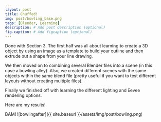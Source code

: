 ```yaml
---
layout: post
title: Chuffed!
img: post/bowling_base.png
tags: [Blender, Learning]
description: # Add post description (optional)
fig-caption: # Add figcaption (optional)
---
```


Done with Section 3. The first half was all about learning to create a 3D object by using an image as a template to build your outline and then extrude out a shape from your line drawing.

We then moved on to combining several Blender files into a scene (in this case a bowling alley). Also, we created different scenes with the same objects within the same blend file (pretty useful if you want to test different layouts without creating multiple files).

Finally we finished off with learning the different lighting and Eevee rendering options.

Here are my results!

BAM!
![bowlingafter]({{ site.baseurl }}/assets/img/post/bowling.png)
